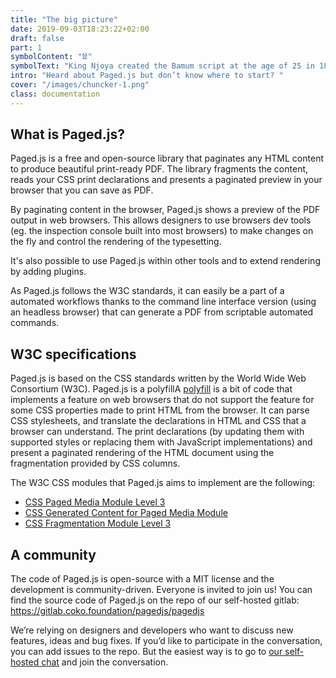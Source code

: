 ```yaml
---
title: "The big picture"
date: 2019-09-03T18:23:22+02:00
draft: false
part: 1
symbolContent: "𖠅"
symbolText: "King Njoya created the Bamum script at the age of 25 in 1896 for the Bamum language, now spoken in present-day Cameroon. [Read more](https://decodeunicode.org/en/scripts/bamum#bamum)"
intro: "Heard about Paged.js but don’t know where to start? "
cover: "/images/chuncker-1.png"
class: documentation
---
```


## What is Paged.js?

Paged.js is a free and open-source library that paginates any HTML content to produce beautiful print-ready PDF.
The library fragments the content, reads your CSS print declarations and presents a paginated preview in your browser that you can save as PDF.

By paginating content in the browser, Paged.js shows a preview of the PDF output in web browsers. This allows designers to use browsers dev tools (eg. the inspection console built into most browsers) to make changes on the fly and control the rendering of the typesetting.

It's also possible to use Paged.js within other tools and to extend rendering by adding plugins.

As Paged.js follows the W3C standards, it can easily be a part of a automated workflows thanks to the command line interface version (using an headless browser) that can generate a PDF from scriptable automated commands.

## W3C specifications

<p>Paged.js is based on the CSS standards written by the World Wide Web Consortium (W3C). Paged.js is a <span class="dt">polyfill<span class="dd">A <a href="https://en.wikipedia.org/wiki/Polyfill_(programming))">polyfill</a> is a bit of code that implements a feature on web browsers that do not support the feature</span></span> for some CSS properties made to print HTML from the browser. It can parse CSS stylesheets, and translate the declarations in HTML and CSS that a browser can understand. The print declarations (by updating them with supported styles or replacing them with JavaScript implementations) and present a paginated rendering of the HTML document using the fragmentation provided by CSS columns.</p>

The W3C CSS modules that Paged.js aims to implement are the following:

- [CSS Paged Media Module Level 3](https://www.w3.org/TR/css3-page/)
- [CSS Generated Content for Paged Media Module](https://www.w3.org/TR/css-gcpm-3/)
- [CSS Fragmentation Module Level 3](https://www.w3.org/TR/css-break-3/)

## A community

The code of Paged.js is open-source with a MIT license and the development is community-driven. Everyone is invited to join us! You can find the source code of Paged.js on the repo of our self-hosted gitlab: https://gitlab.coko.foundation/pagedjs/pagedjs

We’re relying on designers and developers who want to discuss new features, ideas and bug fixes. If you’d like to participate in the conversation, you can add issues to the repo. But the easiest way is to go to [our self-hosted chat](https://mattermost.coko.foundation/) and join the conversation.

